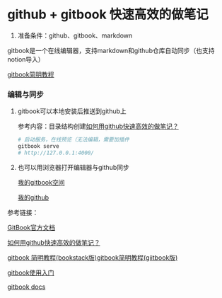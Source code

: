 # github + gitbook 快速高效的做笔记

1. 准备条件：github、gitbook、markdown



gitbook是一个在线编辑器，支持markdown和github仓库自动同步（也支持notion导入）

[gitbook简明教程](http://www.chengweiyang.cn/gitbook/index.html)

### 编辑与同步

1. gitbook可以本地安装后推送到github上

   参考内容：目录结构创建[如何用github快速高效的做笔记？](https://www.zhihu.com/question/34517880/answer/2752471005)

   ```bash
   # 启动服务，在线预览（无法编辑，需要加插件
   gitbook serve
   # http://127.0.0.1:4000/
   ```

2. 也可以用浏览器打开编辑器与github同步

   [我的gitbook空间](https://app.gitbook.com/o/p2JpIdnLTNwuoTZQFfUT/s/Tt4pDmNM6qmAHmQ6pWg2/)

   [我的github](https://github.com/MendyD/my_gitbook)



参考链接：

[GitBook官方文档](https://docs.gitbook.com/product-tour/navigation)

[如何用github快速高效的做笔记？](https://www.zhihu.com/question/34517880/answer/2752471005)

[gitbook 简明教程(bookstack版)](https://www.bookstack.cn/read/gitbook/gitbook.com-edit.md#%E5%9C%A8%E7%BA%BF%E7%BC%96%E8%BE%91)[gitbook简明教程(giitbook版)](http://www.chengweiyang.cn/gitbook/)

[gitbook使用入门](https://segmentfault.com/a/1190000018002624)

[gitbook docs](https://smoothies.com.cn/gitbook-docs/)

